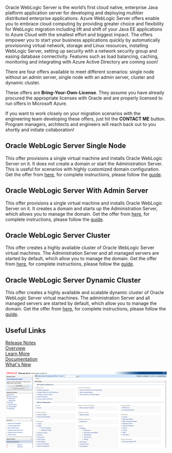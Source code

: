 Oracle WebLogic Server is the world’s first cloud native, enterprise Java platform application server for developing and deploying multitier distributed enterprise applications. Azure WebLogic Server offers enable you to embrace cloud computing by providing greater choice and flexibility for WebLogic migration including lift and shift of your Java EE applications to Azure Cloud with the smallest effort and biggest impact. The offers empower you to start your business applications quickly by automatically provisioning virtual network, storage and Linux resources, installing WebLogic Server, setting up security with a network security group and easing database connectivity. Features such as load balancing, caching, monitoring and integrating with Azure Active Directory are coming soon!

There are four offers available to meet different scenarios: single node without an admin server, single node with an admin server, cluster and dynamic cluster.

These offers are  **Bring-Your-Own-License**. They assume you have already procured the appropriate licenses with Oracle and are properly licensed to run offers in Microsoft Azure.  

If you want to work closely on your migration scenarios with the engineering team developing these offers, just hit the **CONTACT ME** button. Program managers, architects and engineers will reach back out to you shortly and initiate collaboration!

## Oracle WebLogic Server Single Node
This offer provisions a single virtual machine and installs Oracle WebLogic Server on it. It does not create a domain or start the Administration Server. This is useful for scenarios with highly customized domain configuration. Get the offer from [here](https://azuremarketplace.microsoft.com/en-us/marketplace/apps/oracle.20191001-arm-oraclelinux-wls), for complete instructions, please follow the [guide](https://docs.oracle.com/en/middleware/fusion-middleware/weblogic-server/12.2.1.4/wlazu/get-started-oracle-weblogic-server-microsoft-azure-iaas.html#GUID-E0B24A45-F496-4509-858E-103F5EBF67A7).  

## Oracle WebLogic Server With Admin Server
This offer provisions a single virtual machine and installs Oracle WebLogic Server on it. It creates a domain and starts up the Administration Server, which allows you to manage the domain. Get the offer from [here](https://azuremarketplace.microsoft.com/en-us/marketplace/apps/oracle.20191009-arm-oraclelinux-wls-admin), for complete instructions, please follow the [guide](https://docs.oracle.com/en/middleware/fusion-middleware/weblogic-server/12.2.1.4/wlazu/get-started-oracle-weblogic-server-microsoft-azure-iaas.html#GUID-E0B24A45-F496-4509-858E-103F5EBF67A7).  

## Oracle WebLogic Server Cluster
This offer creates a highly available cluster of Oracle WebLogic Server virtual machines. The Administration Server and all managed servers are started by default, which allow you to manage the domain. Get the offer from [here](https://azuremarketplace.microsoft.com/en-us/marketplace/apps/oracle.20191007-arm-oraclelinux-wls-cluster), for complete instructions, please follow the [guide](https://docs.oracle.com/en/middleware/fusion-middleware/weblogic-server/12.2.1.4/wlazu/get-started-oracle-weblogic-server-microsoft-azure-iaas.html#GUID-E0B24A45-F496-4509-858E-103F5EBF67A7).  

## Oracle WebLogic Server Dynamic Cluster  
This offer creates a highly available and scalable dynamic cluster of Oracle WebLogic Server virtual machines. The administration Server and all managed servers are started by default, which allow you to manage the domain. Get the offer from [here](https://azuremarketplace.microsoft.com/en-us/marketplace/apps/oracle.20191021-arm-oraclelinux-wls-dynamic-cluster), for complete instructions, please follow the [guide](https://docs.oracle.com/en/middleware/fusion-middleware/weblogic-server/12.2.1.4/wlazu/get-started-oracle-weblogic-server-microsoft-azure-iaas.html#GUID-E0B24A45-F496-4509-858E-103F5EBF67A7).  

## Useful Links  
[Release Notes](https://query.prod.cms.rt.microsoft.com/cms/api/am/binary/RE3TJ30)  
[Overview](https://www.oracle.com/middleware/weblogic/)  
[Learn More](https://www.oracle.com/middleware/technologies/weblogic.html)  
[Documentation](https://docs.oracle.com/middleware/12213/wls/index.html)  
[What's New](https://docs.oracle.com/middleware/12213/wls/NOTES/toc.htm) 

[![Video WebLogic Server on Azure IaaS](https://github.com/galiacheng/doc4contactme/blob/master/pictures/clusterdomain.png)](https://youtu.be/m7evI4lObcI "WebLogic Server on Azure IaaS - Click to Watch!")
